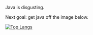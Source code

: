 Java is disgusting.

Next goal: get java off the image below.

[![Top Langs](https://github-readme-stats.vercel.app/api/top-langs/?username=blackgaurd&langs_count=5&theme=darculay&layout=compact)](https://github.com/anuraghazra/github-readme-stats)
